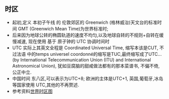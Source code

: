 ## 时区

* 起初,定义 本初子午线 的 伦敦郊区的 Greenwich (格林威治)天文台的标准时间 GMT
(Greenwich Mean Time)为世界标准时;
* 后来因为地球公转的椭圆轨道的速度不均匀,以及地球自转的不规则+自转在缓慢减速,
现在使用 基于 原子钟的 UTC 协调时间时
* UTC 实际上其英文全程是 Coordinated Universal Time, 缩写本该是CUT, 不过法语
中的temps universel coordonné的缩写是TUC,最终缩写成了UTC... (by International
Telecommunication Union (ITU) and International Astronomical Union),
犹如豆腐脑的甜咸做法都有的那本菜谱书, 不偏不倚, 公正中立.
* 中国时间 东八区,可以表示为UTC+8; 欧洲的主体是UTC+1, 英国,葡萄牙,冰岛等国家使用
UTC,其他的不再赘述.
* 参考资料[世界时区图][世界时区图]

[世界时区图]: http://upload.wikimedia.org/wikipedia/commons/8/88/World_Time_Zones_Map.png
